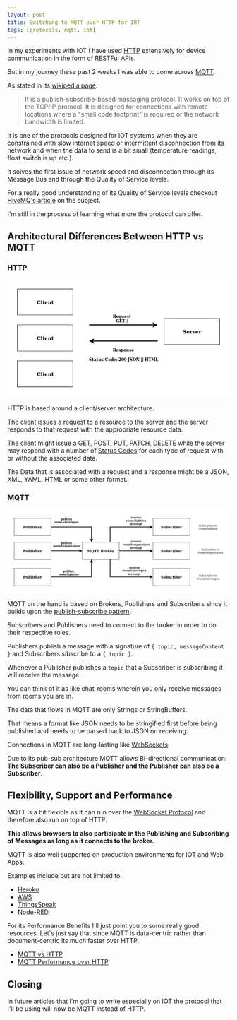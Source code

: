 ```yaml
---
layout: post
title: Switching to MQTT over HTTP for IOT
tags: [protocols, mqtt, iot]
---
```


In my experiments with IOT I have used [HTTP][http] extensively for device communication in the form of [RESTFul APIs][restful].

But in my journey these past 2 weeks I was able to come across [MQTT][mqtt].

As stated in its [wikipedia page][wikipedia-mqtt]:

>It is a publish-subscribe-based messaging protocol. It works on top of the TCP/IP protocol. It is designed for connections with remote locations where a "small code footprint" is required or the network bandwidth is limited.

It is one of the protocols designed for IOT systems when they are constrained with slow internet speed or intermittent disconnection from its network and when the data to send is a bit small (temperature readings, float switch is up etc.).

It solves the first issue of network speed and disconnection through its Message Bus and through the Quality of Service levels.

For a really good understanding of its Quality of Service levels checkout [HiveMQ's article][hiveMq] on the subject.

I'm still in the process of learning what more the protocol can offer.

## Architectural Differences Between HTTP vs MQTT

### HTTP

![http](/assets/images/http.png)

HTTP is based around a client/server architecture.

The client issues a request to a resource to the server and the server responds to that request with the appropriate resource data.

The client might issue a GET, POST, PUT, PATCH, DELETE while the server may respond with a number of [Status Codes][status-codes] for each type of request with or without the associated data.

The Data that is associated with a request and a response might be a JSON, XML, YAML, HTML or some other format.

### MQTT 

![mqtt](/assets/images/mqtt.png)

MQTT on the hand is based on Brokers, Publishers and Subscribers since it builds upon the [publish-subscribe pattern][pub-sub]. 

Subscribers and Publishers need to connect to the broker in order to do their respective roles.

Publishers publish a message with a signature of `{ topic, messageContent }` and Subscribers sibscribe to a `{ topic }`.

Whenever a Publisher publishes a `topic` that a Subscriber is subscribing it will receive the message.

You can think of it as like chat-rooms wherein you only receive messages from rooms you are in.

The data that flows in MQTT are only Strings or StringBuffers.

That means a format like JSON needs to be stringified first before being published and needs to be parsed back to JSON on receiving.

Connections in MQTT are long-lasting like [WebSockets][websocket].

Due to its pub-sub architecture MQTT allows Bi-directional communication: **The Subscriber can also be a Publisher and the Publisher can also be a Subscriber**.

## Flexibility, Support and Performance

MQTT is a bit flexible as it can run over the [WebSocket Protocol][websocket] and therefore also run on top of HTTP.

**This allows browsers to also participate in the Publishing and Subscribing of Messages as long as it connects to the broker.**

MQTT is also well supported on production environments for IOT and Web Apps.

Examples include but are not limited to:

* [Heroku][heroku-mqtt]
* [AWS][aws-mqtt]
* [ThingsSpeak][thingsSpeak]
* [Node-RED][node-red]

For its Performance Benefits I'll just point you to some really good resources. Let's just say that since MQTT is data-centric rather than document-centric its much faster over HTTP.

* [MQTT vs HTTP][mqtt-vs-http]
* [MQTT Performance over HTTP][mqtt-performance]


## Closing

In future articles that I'm going to write especially on IOT the protocol that I'll be using will now be MQTT instead of HTTP.

[heroku-mqtt]: https://devcenter.heroku.com/articles/cloudmqtt
[aws-mqtt]: https://docs.aws.amazon.com/iot/latest/developerguide/protocols.html
[thingsSpeak]: https://www.mathworks.com/help/thingspeak/use-arduino-client-to-publish-to-a-channel.html
[node-red]: https://randomnerdtutorials.com/esp8266-and-node-red-with-mqtt/
[mqtt-vs-http]: https://medium.com/mqtt-buddy/mqtt-vs-http-which-one-is-the-best-for-iot-c868169b3105
[mqtt-performance]: https://flespi.com/blog/http-vs-mqtt-performance-tests
[http]: https://en.wikipedia.org/wiki/Hypertext_Transfer_Protocol
[restful]: https://restfulapi.net/
[MQTT]: https://mqtt.org/
[wikipedia-mqtt]: https://en.wikipedia.org/wiki/MQTT
[hiveMq]: https://www.hivemq.com/blog/mqtt-essentials-part-6-mqtt-quality-of-service-levels
[pub-sub]: https://en.wikipedia.org/wiki/Publish%E2%80%93subscribe_pattern
[websocket]: https://en.wikipedia.org/wiki/WebSocket
[status-codes]: https://www.restapitutorial.com/httpstatuscodes.html

